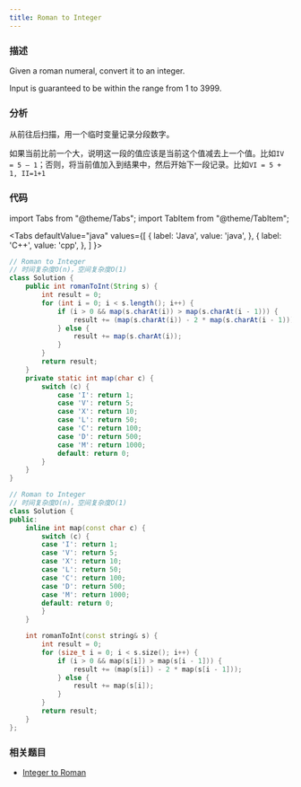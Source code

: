 ```yaml
---
title: Roman to Integer
---
```


### 描述

Given a roman numeral, convert it to an integer.

Input is guaranteed to be within the range from 1 to 3999.

### 分析

从前往后扫描，用一个临时变量记录分段数字。

如果当前比前一个大，说明这一段的值应该是当前这个值减去上一个值。比如`IV = 5 – 1`；否则，将当前值加入到结果中，然后开始下一段记录。比如`VI = 5 + 1, II=1+1`

### 代码

import Tabs from "@theme/Tabs";
import TabItem from "@theme/TabItem";

<Tabs
defaultValue="java"
values={[
{ label: 'Java', value: 'java', },
{ label: 'C++', value: 'cpp', },
]
}>
<TabItem value="java">

```java
// Roman to Integer
// 时间复杂度O(n)，空间复杂度O(1)
class Solution {
    public int romanToInt(String s) {
        int result = 0;
        for (int i = 0; i < s.length(); i++) {
            if (i > 0 && map(s.charAt(i)) > map(s.charAt(i - 1))) {
                result += (map(s.charAt(i)) - 2 * map(s.charAt(i - 1)));
            } else {
                result += map(s.charAt(i));
            }
        }
        return result;
    }
    private static int map(char c) {
        switch (c) {
            case 'I': return 1;
            case 'V': return 5;
            case 'X': return 10;
            case 'L': return 50;
            case 'C': return 100;
            case 'D': return 500;
            case 'M': return 1000;
            default: return 0;
        }
    }
}
```

</TabItem>
<TabItem value="cpp">

```cpp
// Roman to Integer
// 时间复杂度O(n)，空间复杂度O(1)
class Solution {
public:
    inline int map(const char c) {
        switch (c) {
        case 'I': return 1;
        case 'V': return 5;
        case 'X': return 10;
        case 'L': return 50;
        case 'C': return 100;
        case 'D': return 500;
        case 'M': return 1000;
        default: return 0;
        }
    }

    int romanToInt(const string& s) {
        int result = 0;
        for (size_t i = 0; i < s.size(); i++) {
            if (i > 0 && map(s[i]) > map(s[i - 1])) {
                result += (map(s[i]) - 2 * map(s[i - 1]));
            } else {
                result += map(s[i]);
            }
        }
        return result;
    }
};
```

</TabItem>
</Tabs>

### 相关题目

- [Integer to Roman](integer-to-roman.md)
